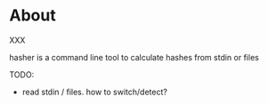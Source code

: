 # About

XXX



hasher is a command line tool to calculate hashes from stdin or files


TODO:

* read stdin / files. how to switch/detect?
